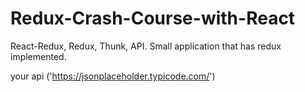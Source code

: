 # Redux-Crash-Course-with-React
React-Redux, Redux, Thunk, API. Small application that has redux implemented. 


your api ('https://jsonplaceholder.typicode.com/')
